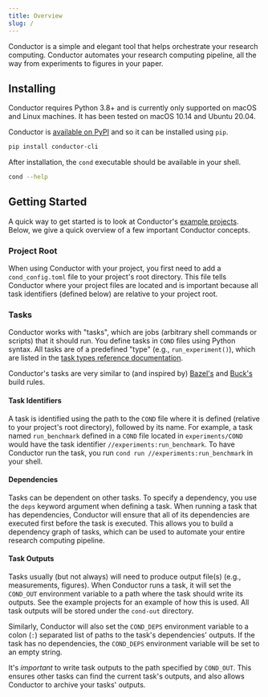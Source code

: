 ```yaml
---
title: Overview
slug: /
---
```


Conductor is a simple and elegant tool that helps orchestrate your research
computing. Conductor automates your research computing pipeline, all the way
from experiments to figures in your paper.

## Installing
Conductor requires Python 3.8+ and is currently only supported on macOS and
Linux machines. It has been tested on macOS 10.14 and Ubuntu 20.04.

Conductor is [available on PyPI](https://pypi.org/project/conductor-cli/) and so
it can be installed using `pip`.
```bash
pip install conductor-cli
```

After installation, the `cond` executable should be available in your shell.
```bash
cond --help
```

## Getting Started
A quick way to get started is to look at Conductor's [example
projects](https://github.com/geoffxy/conductor/tree/master/examples). Below, we
give a quick overview of a few important Conductor concepts.

### Project Root
When using Conductor with your project, you first need to add a
`cond_config.toml` file to your project's root directory. This file tells
Conductor where your project files are located and is important because all
task identifiers (defined below) are relative to your project root.

### Tasks
Conductor works with "tasks", which are jobs (arbitrary shell commands or
scripts) that it should run. You define tasks in `COND` files using Python
syntax. All tasks are of a predefined "type" (e.g., `run_experiment()`), which
are listed in the [task types reference documentation](task-types).

Conductor's tasks are very similar to (and inspired by)
[Bazel's](https://bazel.build) and [Buck's](https://buck.build) build rules.

#### Task Identifiers
A task is identified using the path to the `COND` file where it is defined
(relative to your project's root directory), followed by its name. For example,
a task named `run_benchmark` defined in a `COND` file located in
`experiments/COND` would have the task identifier `//experiments:run_benchmark`.
To have Conductor run the task, you run `cond run
//experiments:run_benchmark` in your shell.

#### Dependencies
Tasks can be dependent on other tasks. To specify a dependency, you use the
`deps` keyword argument when defining a task.  When running a task that has
dependencies, Conductor will ensure that all of its dependencies are executed
first before the task is executed. This allows you to build a dependency graph
of tasks, which can be used to automate your entire research computing pipeline.

#### Task Outputs
Tasks usually (but not always) will need to produce output file(s) (e.g.,
measurements, figures). When Conductor runs a task, it will set the
`COND_OUT` environment variable to a path where the task should write its
outputs. See the example projects for an example of how this is used. All
task outputs will be stored under the `cond-out` directory.

Similarly, Conductor will also set the `COND_DEPS` environment variable to a
colon (`:`) separated list of paths to the task's dependencies' outputs. If
the task has no dependencies, the `COND_DEPS` environment variable will be
set to an empty string.

It's *important* to write task outputs to the path specified by `COND_OUT`.
This ensures other tasks can find the current task's outputs, and also allows
Conductor to archive your tasks' outputs.
